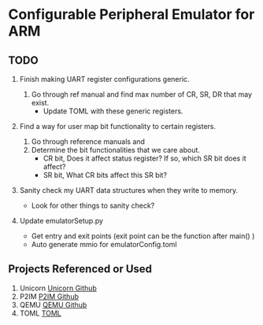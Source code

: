 Configurable Peripheral Emulator for ARM
========================================

TODO
----

1) Finish making UART register configurations generic.
   1) Go through ref manual and find max number of CR, SR, DR that may exist.
      - Update TOML with these generic registers.

1) Find a way for user map bit functionality to certain registers.
   1) Go through reference manuals and 
   2) Determine the bit functionalities that we care about.
      - CR bit, Does it affect status register? If so, which SR bit does it affect?     
      - SR bit, What CR bits affect this SR bit?
      
2) Sanity check my UART data structures when they write to memory.
   - Look for other things to sanity check?

3) Update emulatorSetup.py
   - Get entry and exit points (exit point can be the function after main() )
   - Auto generate mmio for emulatorConfig.toml

Projects Referenced or Used
---------------------------
1) Unicorn [Unicorn Github](https://github.com/unicorn-engine/unicorn)
2) P2IM [P2IM Github](https://github.com/RiS3-Lab/p2im)
3) QEMU [QEMU Github](https://github.com/qemu/qemu)
4) TOML [TOML](https://toml.io/en/)  
